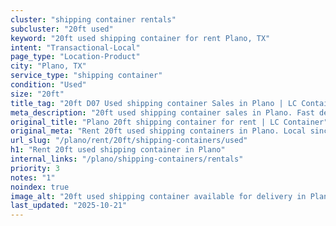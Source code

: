 ```yaml
---
cluster: "shipping container rentals"
subcluster: "20ft used"
keyword: "20ft used shipping container for rent Plano, TX"
intent: "Transactional-Local"
page_type: "Location-Product"
city: "Plano, TX"
service_type: "shipping container"
condition: "Used"
size: "20ft"
title_tag: "20ft D07 Used shipping container Sales in Plano | LC Container"
meta_description: "20ft used shipping container sales in Plano. Fast delivery, competitive pricing. Serving shipping containers area. Quote ID: Q3I. Call (214) 524-4168 for your free quote today."
original_title: "Plano 20ft shipping container for rent | LC Container"
original_meta: "Rent 20ft used shipping containers in Plano. Local since 2003. Flexible rental terms. Same-week delivery available. Get your free quote — call (214) 524-4168..."
url_slug: "/plano/rent/20ft/shipping-containers/used"
h1: "Rent 20ft used shipping container in Plano"
internal_links: "/plano/shipping-containers/rentals"
priority: 3
notes: "1"
noindex: true
image_alt: "20ft used shipping container available for delivery in Plano"
last_updated: "2025-10-21"
---
```


<!-- TODO: Add unique city/inventory copy, images, and internal links here. -->

